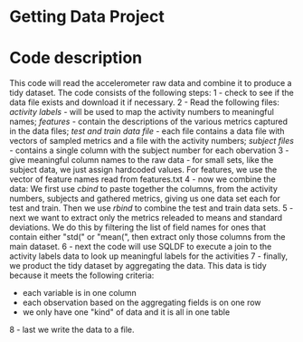 # Getting Data Project

# Code description

This code will read the accelerometer raw data and combine it to produce a tidy dataset.  The code consists of the following steps:
1 - check to see if the data file exists and download it if necessary.
2 - Read the following files: _activity labels_ - will be used to map the activity numbers to meaningful names; _features_ - contain the descriptions of the various metrics captured in the data files; _test and train data file_ - each file contains a data file with vectors of sampled metrics and a file with the activity numbers; _subject files_ - contains a single column with the subject number for each obervation
3 - give meaningful column names to the raw data - for small sets, like the subject data, we just assign hardcoded values.  For features, we use the vector of feature names read from features.txt
4 - now we combine the data:  We first use _cbind_ to paste together the columns, from the activity numbers, subjects and gathered metrics, giving us one data set each for test and train.  Then we use _rbind_ to combine the test and train data sets.
5 - next we want to extract only the metrics releaded to means and standard deviations.  We do this by filtering the list of field names for ones that contain either "std(" or "mean(", then extract only those columns from the main dataset.
6 - next the code will use SQLDF to execute a join to the activity labels data to look up meaningful labels for the activities
7 - finally, we product the tidy dataset by aggregating the data.  This data is tidy because it meets the following criteria:
 - each variable is in one column
 - each observation based on the aggregating fields is on one row
 - we only have one "kind" of data and it is all in one table
 
8 - last we write the data to a file.
